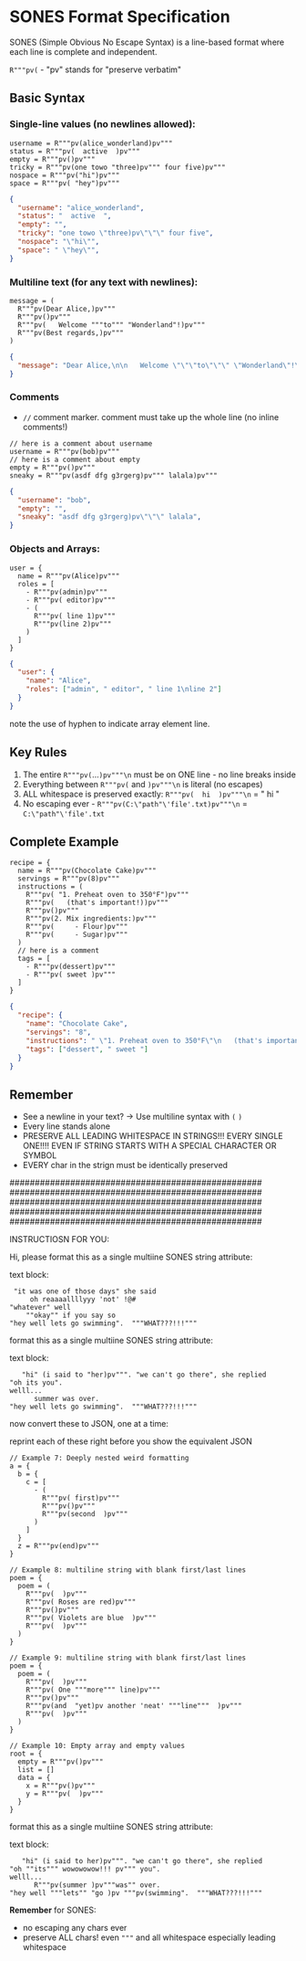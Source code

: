 # SONES Format Specification

SONES (Simple Obvious No Escape Syntax) is a line-based format where each line is complete and independent.

`R"""pv(` - "pv" stands for "preserve verbatim"

## Basic Syntax

### Single-line values (no newlines allowed):
```
username = R"""pv(alice_wonderland)pv"""
status = R"""pv(  active  )pv"""
empty = R"""pv()pv"""
tricky = R"""pv(one towo "three)pv""" four five)pv"""
nospace = R"""pv("hi")pv"""
space = R"""pv( "hey")pv"""
```
```json
{
  "username": "alice_wonderland",
  "status": "  active  ",
  "empty": "",
  "tricky": "one towo \"three)pv\"\"\" four five",
  "nospace": "\"hi\"",
  "space": " \"hey\"",
}
```

### Multiline text (for any text with newlines):
```
message = (
  R"""pv(Dear Alice,)pv"""
  R"""pv()pv"""
  R"""pv(   Welcome """to""" "Wonderland"!)pv"""
  R"""pv(Best regards,)pv"""
)
```
```json
{
  "message": "Dear Alice,\n\n   Welcome \"\"\"to\"\"\" \"Wonderland\"!\nBest regards,"
}
```

### Comments 
- `//` comment marker.  comment must take up the whole line (no inline comments!)

```
// here is a comment about username
username = R"""pv(bob)pv"""
// here is a comment about empty
empty = R"""pv()pv"""
sneaky = R"""pv(asdf dfg g3rgerg)pv""" lalala)pv"""
```
```json
{
  "username": "bob",
  "empty": "",
  "sneaky": "asdf dfg g3rgerg)pv\"\"\" lalala",
}
```

### Objects and Arrays:
```
user = {
  name = R"""pv(Alice)pv"""
  roles = [
    - R"""pv(admin)pv"""
    - R"""pv( editor)pv"""
    - (
      R"""pv( line 1)pv"""
      R"""pv(line 2)pv"""
    )
  ]
}
```
```json
{
  "user": {
    "name": "Alice",
    "roles": ["admin", " editor", " line 1\nline 2"]
  }
}
```
note the use of hyphen to indicate array element line. 

## Key Rules

1. The entire `R"""pv(`...`)pv"""\n` must be on ONE line - no line breaks inside
2. Everything between `R"""pv(` and `)pv"""\n` is literal (no escapes)
3. ALL whitespace is preserved exactly: `R"""pv(  hi  )pv"""\n` = "  hi  "
5. No escaping ever - `R"""pv(C:\"path"\'file'.txt)pv"""\n` = `C:\"path"\'file'.txt`

## Complete Example

```
recipe = {
  name = R"""pv(Chocolate Cake)pv"""
  servings = R"""pv(8)pv"""
  instructions = (
    R"""pv( "1. Preheat oven to 350°F")pv"""
    R"""pv(   (that's important!))pv"""
    R"""pv()pv"""
    R"""pv(2. Mix ingredients:)pv"""
    R"""pv(     - Flour)pv"""
    R"""pv(     - Sugar)pv"""
  )
  // here is a comment
  tags = [
    - R"""pv(dessert)pv"""
    - R"""pv( sweet )pv"""
  ]
}
```
```json
{
  "recipe": {
    "name": "Chocolate Cake",
    "servings": "8",
    "instructions": " \"1. Preheat oven to 350°F\"\n   (that's important!)\n\n2. Mix ingredients:\n     - Flour\n     - Sugar",
    "tags": ["dessert", " sweet "]
  }
}
```

## Remember
- See a newline in your text? → Use multiline syntax with `(` `)`
- Every line stands alone
- PRESERVE ALL LEADING WHITESPACE IN STRINGS!!! EVERY SINGLE ONE!!!! EVEN IF STRING STARTS WITH A SPECIAL CHARACTER OR SYMBOL
- EVERY char in the strign must be identically preserved



##################################################
##################################################
##################################################
##################################################
##################################################


INSTRUCTIOSN FOR YOU:

Hi, please format this as a single multiine SONES string attribute:

text block:
```
 "it was one of those days" she said 
     oh reaaaallllyyy 'not' !@#
"whatever" well
    ""okay"" if you say so
"hey well lets go swimming".  """WHAT???!!!"""
```

 format this as a single multiine SONES string attribute:

text block:
```
   "hi" (i said to "her)pv""". "we can't go there", she replied 
"oh its you". 
welll...
      summer was over.
"hey well lets go swimming".  """WHAT???!!!"""
```

now convert these to JSON, one at a time:

reprint each of these right before you show the equivalent JSON

```
// Example 7: Deeply nested weird formatting
a = {
  b = {
    c = [
      - (
        R"""pv( first)pv"""
        R"""pv()pv"""
        R"""pv(second  )pv"""
      )
    ]
  }
  z = R"""pv(end)pv"""
}
```

```
// Example 8: multiline string with blank first/last lines
poem = {
  poem = (
    R"""pv(  )pv"""
    R"""pv( Roses are red)pv"""
    R"""pv()pv"""
    R"""pv( Violets are blue  )pv"""
    R"""pv(  )pv"""
  )
}
```

```
// Example 9: multiline string with blank first/last lines
poem = {
  poem = (
    R"""pv(  )pv"""
    R"""pv( One """more""" line)pv"""
    R"""pv()pv"""
    R"""pv(and  "yet)pv another 'neat' """line"""  )pv"""
    R"""pv(  )pv"""
  )
}
```

```
// Example 10: Empty array and empty values
root = {
  empty = R"""pv()pv"""
  list = []
  data = {
    x = R"""pv()pv"""
    y = R"""pv(  )pv"""
  }
}
```

 format this as a single multiine SONES string attribute:

text block:
```
   "hi" (i said to her)pv""". "we can't go there", she replied 
"oh ""its""" wowowowow!!! pv""" you". 
welll...
      R"""pv(summer )pv"""was"" over.
"hey well """lets"" "go )pv """pv(swimming".  """WHAT???!!!"""
```

**Remember** 
for SONES: 
- no escaping any chars ever
- preserve ALL chars!  even `"""` and all whitespace especially leading whitespace